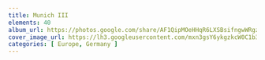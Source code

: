 ```yaml
---
title: Munich III
elements: 40
album_url: https://photos.google.com/share/AF1QipMOeHHqR6LXSBsifngwWRgzwn0b31_8F5kvTHbmE5ncTAzhtukQ0FPKfTam170Fkg?key=ZWpzSXpGY0NMS2FWZUsxZlFYMlpfUUhSSUJpeHJ3
cover_image_url: https://lh3.googleusercontent.com/mxn3gsY6ykgzkcW0C1b34qWeyQQxKBv4hWVRC6CiGpnbvhW7LLbyTobTHPLJhgi3qvmzBcrIQNndErS1cqStU3wQ4b9-raQppNrRkUCEOXxBvtGbkj7nTGugN0HKRB5J0iecqs9CKqq0EvCXwk3dd5jN02PKcH5BrCB9lzsRohmH8dAsLmcMFaRvAoShmRWyuE2T59KkSH4BIhjDCR8SmmTvUQLvA1BJEJSPi_5PHXGIitquTW5fpH84Y-Tdsi1Ac133Wn2hjfX7W8Nu1oBwCLABsYzVNQtQuriLERI2HficCX7qwtlv4M_j3sk2emzZXh2Wbki2uCtxpI2qlxyfHa3sY_mZ_1gzeGEaXib5h5-iWoyfpFt-aqAGRclEZQv8eXUYtT7HCo40XdgRJRm0sp7NpJKCdM1oycp8yypJOtqFfn6gFdUbKds39t69aAGpDKqZJjCzLljC3M1qztLZh4Qg32KAmyXCBv_3gS1-VwpjXnWgwFEgpRiqV0kAlbGIpKuCgr7VzohpUNmzaLfXJa922LRuz-l2WRKpL_3tjFrb5aOqW_vI_4JTAJYG6NFMI7zgqp47dB3UBoFLjoLqZZssgcToQDB_IPCzBp9aBKqi5Jvk9XX_YHXwzydyPF4qRssPI2Yjd1wDWlPpH6Rwv_Yd=s195-p-k-no
categories: [ Europe, Germany ]
---
```

